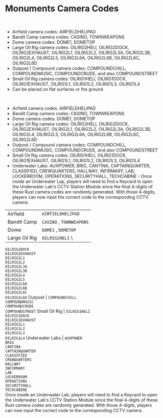 # Monuments Camera Codes

&nbsp;

- Airfield camera codes: AIRFIELDHELIPAD
- Bandit Camp camera codes: CASINO, TOWNWEAPONS
- Dome camera codes: DOME1, DOMETOP
- Large Oil Rig camera codes: OILRIG2HELI, OILRIG2DOCK, OILRIG2EXHAUST,
  OILRIG2L1, OILRIG2L2, OILRIG2L3A, OILRIG2L3B, OILRIG2L4, OILRIG2L5,
  OILRIG2L6A, OILRIG2L6B, OILRIG2L6C, OILRIG2L6D
- Outpost / Compound camera codes: COMPOUNDCHILL, COMPOUNDMUSIC,
  COMPOUNDCRUDE, and also COMPOUNDSTREET
- Small Oil Rig camera codes: OILRIG1HELI, OILRIG1DOCK, OILRIG1EXHAUST,
  OILRIG1L1, OILRIG1L2, OILRIG1L3, OILRIG1L4
- Can be placed on flat surfaces or the ground









&nbsp;

- Airfield camera codes: AIRFIELDHELIPAD
- Bandit Camp camera codes: CASINO, TOWNWEAPONS
- Dome camera codes: DOME1, DOMETOP
- Large Oil Rig camera codes: OILRIG2HELI, OILRIG2DOCK, OILRIG2EXHAUST,
  OILRIG2L1, OILRIG2L2, OILRIG2L3A, OILRIG2L3B, OILRIG2L4, OILRIG2L5,
  OILRIG2L6A, OILRIG2L6B, OILRIG2L6C, OILRIG2L6D
- Outpost / Compound camera codes: COMPOUNDCHILL, COMPOUNDMUSIC,
  COMPOUNDCRUDE, and also COMPOUNDSTREET
- Small Oil Rig camera codes: OILRIG1HELI, OILRIG1DOCK, OILRIG1EXHAUST,
  OILRIG1L1, OILRIG1L2, OILRIG1L3, OILRIG1L4
- Underwater Labs: AUXPOWER, BRIG, CANTINA, CAPTAINQUARTER, CLASSIFIED,
  CREWQUARTERS, HALLWAY, INFIRMARY, LAB, LOCKERROOM, OPERATIONS,
  SECURITYHALL, TECHCABINE - Once inside an Underwater Lap, players will
  need to find a Keycard to open the Underwater Lab's CCTV Station
  Module since the final 4-digits of these Rust camera codes are
  randomly generated. With those 4-digits, players can now input the
  correct code to the corresponding CCTV camera.



| | |  
|-|---|  
Airfield        | `AIRFIELDHELIPAD`
Bandit Camp     | `CASINO` , `TOWNWEAPONS` 
Dome            | `DOME1` , `DOMETOP` 
Large Oil Rig   | `OILRIG2HELI` \
  `OILRIG2DOCK` \
  `OILRIG2EXHAUST` \
  `OILRIG2L1` \
  `OILRIG2L2` \
  `OILRIG2L3A` \
  `OILRIG2L3B` \
  `OILRIG2L4` \
  `OILRIG2L5` \
  `OILRIG2L6A` \
  `OILRIG2L6B` \
  `OILRIG2L6C` \
  `OILRIG2L6D` 
Outpost         | `COMPOUNDCHILL` \
  `COMPOUNDMUSIC` \
  `COMPOUNDCRUDE` \
  `COMPOUNDSTREET` 
Small Oil Rig   | `OILRIG1HELI` \
  `OILRIG1DOCK` \
  `OILRIG1EXHAUST` \
  `OILRIG1L1` \
  `OILRIG1L2` \
  `OILRIG1L3` \
  `OILRIG1L4` 
Underwater Labs | `AUXPOWER` \
  `BRIG` \
  `CANTINA` \
  `CAPTAINQUARTER` \
  `CLASSIFIED` \
  `CREWQUARTERS` \
  `HALLWAY` \
  `INFIRMARY` \
  `LAB` \
  `LOCKERROOM` \
  `OPERATIONS` \
  `SECURITYHALL` \
  `TECHCABINE` \
Once inside an Underwater Lab, players will need to find a Keycard to open the Underwater Lab's CCTV Station Module since the final 4-digits of these Rust camera codes are randomly generated. With those 4-digits, players can now input the correct code to the corresponding CCTV camera.

